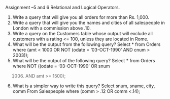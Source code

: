 Assignment –5 and 6
Relational and Logical Operators.
1) Write a query that will give you all orders for more than Rs. 1,000.
2) Write a query that will give you the names and cities of all salespeople in London 
with a commission above .10.
3) Write a query on the Customers table whose output will exclude all customers 
with a rating <= 100, unless they are located in Rome.
4) What will be the output from the following query?
Select * from Orders 
where (amt < 1000 OR 
NOT (odate = ‘03-OCT-1990’ 
AND cnum > 2003));
5) What will be the output of the following query?
 Select * from Orders 
 where NOT ((odate = ‘03-OCT-1990’ OR snum
 >1006) AND amt >= 1500);
6) What is a simpler way to write this query?
 Select snum, sname, city, comm From Salespeople
 where (comm > .12 OR comm <.14);

